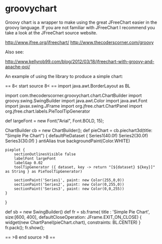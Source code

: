 # groovychart
Groovy chart is a wrapper to make using the great JFreeChart easier in the groovy language.
If you are not familiar with JFreeChart I recommend you take a look at the JFreeChart source
website.

http://www.jfree.org/jfreechart/
http://www.thecoderscorner.com/groovy

Also see:

http://www.kellyrob99.com/blog/2012/03/18/jfreechart-with-groovy-and-apache-poi/


An example of using the library to produce a simple chart:

== 8< start source 8< ==
import java.awt.BorderLayout as BL

import com.thecoderscorner.groovychart.chart.ChartBuilder
import groovy.swing.SwingBuilder
import java.awt.Color
import java.awt.Font
import javax.swing.JFrame
import org.jfree.chart.ChartPanel
import org.jfree.chart.labels.PieToolTipGenerator

def largeFont = new Font("Arial", Font.BOLD, 15);

ChartBuilder cb = new ChartBuilder();
def pieChart = cb.piechart3d(title: "Simple Pie Chart") {
    defaultPieDataset {
        Series1(40.0f)
        Series2(30.0f)
        Series3(30.0f)
    }
    antiAlias true
    backgroundPaint(Color.WHITE)

    pieplot {
        sectionOutlinesVisible false
        labelFont largeFont
        labelGap 0.02
        toolTipGenerator ({ dataset, key -> return "[${dataset} ${key}]" as String } as PieToolTipGenerator)

        sectionPaint('Series1', paint: new Color(255,0,0))
        sectionPaint('Series2', paint: new Color(0,255,0))
        sectionPaint('Series3', paint: new Color(0,0,255))
    }
}

def sb = new SwingBuilder()
def fr = sb.frame( title : 'Simple Pie Chart', size:[600, 400], defaultCloseOperation: JFrame.EXIT_ON_CLOSE) {
    widget(new ChartPanel(pieChart.chart), constraints: BL.CENTER)
}
fr.pack();
fr.show();

== >8 end source >8 ==
